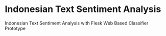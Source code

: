 # Indonesian Text Sentiment Analysis
Indonesian Text Sentiment Analysis with Flesk Web Based Classifier Prototype
